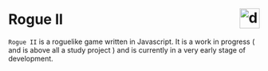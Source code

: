 <h1>
    Rogue II
    <img
        style="width: 40px; margin: -5px 0 0 0px;"
        src="https://cdn.discordapp.com/attachments/853554346150461450/1087978589921759262/rogueChamp.gif"
        alt="d[ o_0 ]b"
        align="right"
    >
</h1>

`Rogue II` is a roguelike game written in Javascript. It is a work in progress ( and is above all a study project ) and is currently in a very early stage of development.